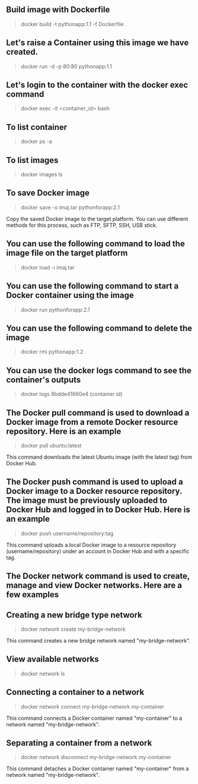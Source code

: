 ## Build image with Dockerfile

>docker build -t pythonapp:1.1 -f Dockerfile .

## Let's raise a Container using this image we have created.

>docker run -d -p 80:80 pythonapp:1.1

## Let's login to the container with the docker exec command

>docker exec -it <container_id> bash

## To list container

>docker ps -a

## To list images

>docker images ls

## To save Docker image

>docker save -o imaj.tar pythonforapp:2.1

Copy the saved Docker image to the target platform. You can use different methods for this process, such as FTP, SFTP, SSH, USB stick.

## You can use the following command to load the image file on the target platform

>docker load -i imaj.tar

## You can use the following command to start a Docker container using the image

>docker run pythonforapp:2.1

## You can use the following command to delete the image

>docker rmi pythonapp:1.2

## You can use the docker logs command to see the container's outputs

>docker logs 8bdde41660e4 (container id)

## The Docker pull command is used to download a Docker image from a remote Docker resource repository. Here is an example

>docker pull ubuntu:latest

This command downloads the latest Ubuntu image (with the latest tag) from Docker Hub.

## The Docker push command is used to upload a Docker image to a Docker resource repository. The image must be previously uploaded to Docker Hub and logged in to Docker Hub. Here is an example

>docker push username/repository:tag

This command uploads a local Docker image to a resource repository (username/repository) under an account in Docker Hub and with a specific tag.

## The Docker network command is used to create, manage and view Docker networks. Here are a few examples

## Creating a new bridge type network

>docker network create my-bridge-network

This command creates a new bridge network named "my-bridge-network".

## View available networks

>docker network ls

## Connecting a container to a network

>docker network connect my-bridge-network my-container

This command connects a Docker container named "my-container" to a network named "my-bridge-network".

## Separating a container from a network

>docker network disconnect my-bridge-network my-container

This command detaches a Docker container named "my-container" from a network named "my-bridge-network".





